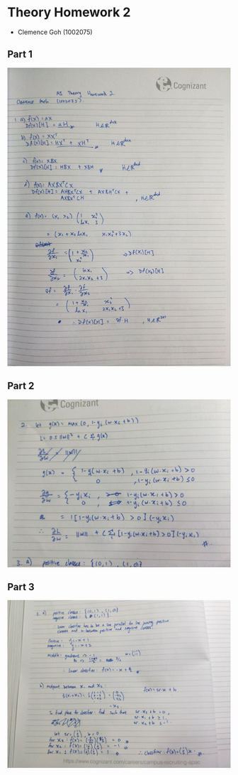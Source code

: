 # Theory Homework 2
- Clemence Goh (1002075)

## Part 1
![question 1](./part1.jpg)

## Part 2
![question 2](./part2.jpg)

## Part 3
![question 3](./part3.jpg)